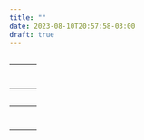```yaml
---
title: ""
date: 2023-08-10T20:57:58-03:00
draft: true
---
```


##

||||
|--|--|--|
||  ||
||  ||
||  ||
||  ||
||  ||
||  ||
||  ||  

##

||||
|--|--|--|
||  ||
||  ||
||  ||
||  ||
||  ||
||  ||
||  ||  

